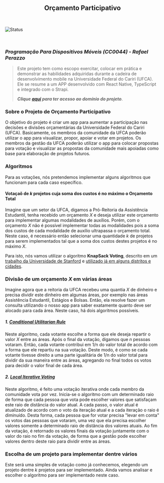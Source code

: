 <h2 align="center"><b>Orçamento Participativo</b></h2>

</br>

![Status](http://img.shields.io/static/v1?label=STATUS&message=WIP&color=dd3333&style=for-the-badge)&nbsp;

</br>

### **_Programação Para Dispositivos Móveis (CC0044) - Rafael Perazzo_**

> Este projeto tem como escopo exercitar, colocar em prática e demonstrar as habilidades adquiridas durante a cadeira de desenvolvimento mobile na Universidade Federal do Cariri (UFCA).
> Ele se resume a um APP desenvolvido com React Native, TypeScript e integrado com o Strapi.
>
> **_Clique [aqui](Atividade2.md) para ter acesso ao domínio do projeto_**.

### Sobre o Projeto de Orçamento Participativo

O objetivo do projeto é criar um app para aumentar a participação nas decisões e divisões orçamentárias da Universidade Federal do Cariri (UFCA). Basicamente, os membros da comunidade da UFCA poderão utilizar o app para visualizar, propor, apoiar e votar em projetos. Os membros da gestão da UFCA poderão utilizar o app para colocar propostas para votação e visualizar as propostas da comunidade mais apoiadas como base para elaboração de projetos futuros.

### Algoritmos

Para as votações, nós pretendemos implementar alguns algoritmos que funcionam para cada caso específico.

#### Votaçaõ de $k$ projetos cuja soma dos custos é no máximo o Orçamento Total

Imagine que um setor da UFCA, digamos a Pró-Reitoria da Assistência Estudantil, tenha recebido um orçamento $X$ e deseja utilizar este orçamento para implementar algumas modalidades de auxílios. Porém, com o orçamento $X$ não é possível implementar todas as modalidades pois a soma dos custos de cada modalidade de auxílio ultrapassa o orçamento total. Neste caso, é necessário então selecionar uma quantidade $k$ de projetos para serem implementados tal que a soma dos custos destes projetos é no máximo $X$.

Para isto, nós vamos utilizar o algoritmo **KnapSack Voting**, descrito em um [trabalho da Universidade de Stanford](https://dl.acm.org/doi/pdf/10.1145/3340230) e [utilizado já em alguns distritos e cidades](https://pbstanford.org/).

### Divisão de um orçamento $X$ em várias áreas

Imagine agora que a reitoria da UFCA recebeu uma quantia $X$ de dinheiro e precisa dividir este dinheiro em algumas áreas, por exemplo nas áreas Assistência Estudantil, Estágios e Bolsas. Então, ela resolve fazer um consulta utilizando o nosso app para saber exatamente quanto deve ser alocado para cada área. Neste caso, há dois algoritmos possíveis.

##### 1. [Conditional Utilitarian Rule](https://www.cs.toronto.edu/~nisarg/papers/pb_chapter.pdf)

Neste algoritmo, cada votante escolhe a forma que ele deseja repartir o valor $X$ entre as áreas. Após o final da votação, digamos que $n$ pessoas votaram. Então, cada votante contribui em 1/n do valor total de acordo com a forma que ele repartiu na sua votação. Deste modo, é como se cada votante tivesse direito a uma parte igualitária de 1/n do valor total para dividir da sua maneira entre as áreas, agregando no final todos os votos para decidir o valor final de cada área.

##### 2. [Local Iterative Voting](https://stacks.stanford.edu/file/druid:mf806mq4601/Final-augmented.pdf)

Neste algoritmo, é feito uma votação iterativa onde cada membro da comunidade vota por vez. Inicia-se o algoritmo com um determinado raio de forma que cada pessoa que vota pode escolher valores que satisfaçam este raio de distância do valor atual. A cada passo, o valor atual é atualizado de acordo com o voto da iteração atual e a cada iteração o raio é diminuído. Desta forma, cada pessoa que for votar precisa "levar em conta" os votos das pessoas que votaram, uma vez que ela precisa escolher valores somente a determinado raio de distância dos valores atuais. Ao fim da votação, é retornado os valores finais da votação juntamente com o valor do raio no fim da votação, de forma que a gestão pode escolher valores dentro deste raio para dividir entre as áreas.

### Escolha de um projeto para implementar dentre vários

Este será uma simples de votação como já conhecemos, elegendo um projeto dentre $k$ projetos para ser implementado. Ainda vamos analisar e escolher o algoritmo para ser implementado neste caso.